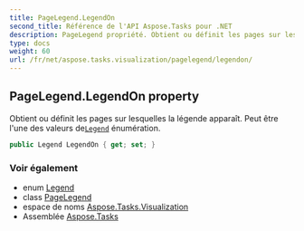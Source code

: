 ```yaml
---
title: PageLegend.LegendOn
second_title: Référence de l'API Aspose.Tasks pour .NET
description: PageLegend propriété. Obtient ou définit les pages sur lesquelles la légende apparaît. Peut être lune des valeurs deLegend énumération.
type: docs
weight: 60
url: /fr/net/aspose.tasks.visualization/pagelegend/legendon/
---
```

## PageLegend.LegendOn property

Obtient ou définit les pages sur lesquelles la légende apparaît. Peut être l'une des valeurs de[`Legend`](../../legend/) énumération.

```csharp
public Legend LegendOn { get; set; }
```

### Voir également

* enum [Legend](../../legend/)
* class [PageLegend](../)
* espace de noms [Aspose.Tasks.Visualization](../../pagelegend/)
* Assemblée [Aspose.Tasks](../../../)


